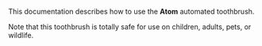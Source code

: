 This documentation describes how to use the **Atom** automated toothbrush.

Note that this toothbrush is totally safe for use on children, adults, pets, or wildlife.
